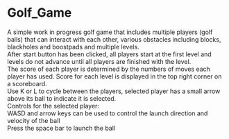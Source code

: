 # Golf_Game
A simple work in progress golf game that includes multiple players (golf balls) that can interact with each other, various obstacles including blocks, blackholes and boostpads and multiple levels.\
After start button has been clicked, all players start at the first level and levels do not advance until all players are finished with the level.\
The score of each player is determined by the numbers of moves each player has used.
Score for each level is displayed in the top right corner on a scoreboard.\
Use K or L to cycle between the players, selected player has a small arrow above its ball to indicate it is selected.\
Controls for the selected player:\
WASD and arrow keys can be used to control the launch direction and velocity of the ball\
Press the space bar to launch the ball

